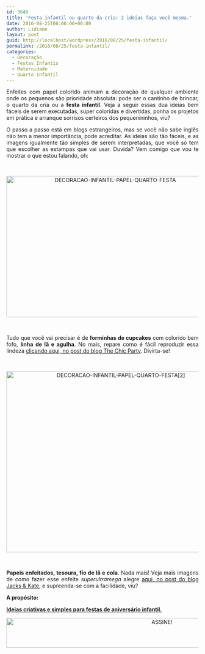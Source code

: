 ```yaml
---
id: 3649
title: 'Festa infantil ou quarto da cria: 2 ideias faça você mesma.'
date: 2016-08-25T00:00:00+00:00
author: Lidiane
layout: post
guid: http://localhost/wordpress/2016/08/25/festa-infantil/
permalink: /2016/08/25/festa-infantil/
categories:
  - Decoração
  - Festas Infantis
  - Maternidade
  - Quarto Infantil
---
```

<p style="text-align: justify;">
  Enfeites com papel colorido animam a decoração de qualquer ambiente onde os pequenos são prioridade absoluta: pode ser o cantinho de brincar, o quarto da cria ou a <strong>festa infantil</strong>. Veja a seguir essas dua ideias bem fáceis de serem executadas, super coloridas e divertidas, ponha os projetos em prática e arranque sorrisos certeiros dos pequenininhos, viu?
</p>

<p style="text-align: justify;" align="justify">
  O passo a passo está em blogs estrangeiros, mas se você não sabe inglês não tem a menor importância, pode acreditar. As ideias são tão fáceis, e as imagens igualmente tão simples de serem interpretadas, que você só tem que escolher as estampas que vai usar. Duvida? Vem comigo que vou te mostrar o que estou falando, oh:
</p>

&nbsp;

<p align="center">
  <img class="alignnone size-full wp-image-12838" src="http://www.trololodemulher.com.br/blog/wp-content/uploads/2016/08/DECORACAO-INFANTIL-PAPEL-QUARTO-FESTA.jpg" alt="DECORACAO-INFANTIL-PAPEL-QUARTO-FESTA" width="555" height="370" />
</p>

&nbsp;

<p align="justify">
  Tudo que você vai precisar é de <strong>forminhas de cupcakes</strong> com colorido bem fofo, <strong>linha de lã e agulha</strong>. No mais, repare como é fácil reproduzir essa lindeza <a href="http://thechicsite.com/2013/10/05/cupcake-wrapper-garland/" target="_blank">clicando aqui, no post do blog The Chic Party</a>. Divirta-se!
</p>

&nbsp;

<p align="center">
  <img class="alignnone size-full wp-image-12839" src="http://www.trololodemulher.com.br/blog/wp-content/uploads/2016/08/DECORACAO-INFANTIL-PAPEL-QUARTO-FESTA2.jpg" alt="DECORACAO-INFANTIL-PAPEL-QUARTO-FESTA[2]" width="584" height="474" />
</p>

&nbsp;

<p align="justify">
  <strong>Papeis enfeitados, tesoura, fio de lã e cola</strong>. Nada mais! Veja mais imagens de como fazer esse enfeite <em>superultramega</em> alegre <a href="http://www.jacksandkate.com/party-napkin-garland/" target="_blank">aqui, no post do blog Jacks & Kate</a>, e supreenda-se com a facilidade, viu?
</p>

<p align="justify">
  <strong>A propósito:</strong>
</p>

<p align="justify">
  <strong><a href="http://www.decoracaodacasa.com/festas-aniversario-infantil/" target="_blank">Ideias criativas e simples para festas de aniversário infantil.</a></strong>
</p>

<p align="center">
  <a href="http://feedburner.google.com/fb/a/mailverify?uri=blogBichaFemea&loc=en_US" target="_blank"><img class="alignnone size-full wp-image-10439" src="http://www.trololodemulher.com.br/blog/wp-content/uploads/2014/09/ASSINE.png" alt="ASSINE!" width="800" height="78" /></a>
</p>